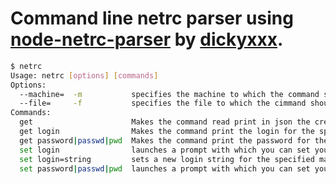 # Command line netrc parser using [node-netrc-parser](https://github.com/dickeyxxx/node-netrc-parser/) by [dickyxxx](https://github.com/dickeyxxxa).

```sh
$ netrc
Usage: netrc [options] [commands]
Options:
  --machine=  -m           specifies the machine to which the command should refer to.
  --file=     -f           specifies the file to which the cimmand should refer to.
Commands:
  get                      Makes the command read print in json the credentials for the specified machine.
  get login                Makes the command print the login for the specified machine.
  get password|passwd|pwd  Makes the command print the password for the specified machine.
  set login                launches a prompt with which you can set your new login string for the specified machine
  set login=string         sets a new login string for the specified machine
  set password|passwd|pwd  launches a prompt with which you can set your new password for the specified machine`;
```
